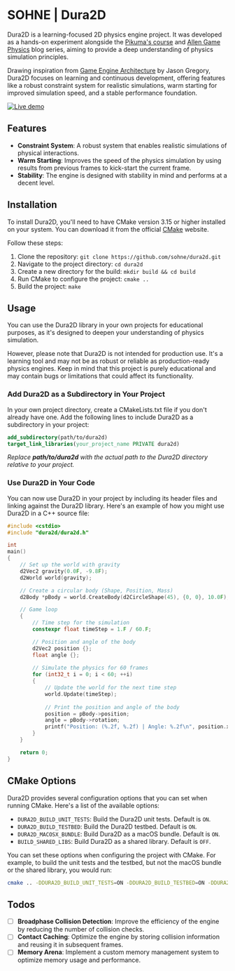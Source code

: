# SOHNE | Dura2D

Dura2D is a learning-focused 2D physics engine project. It was developed as a hands-on experiment alongside the [Pikuma's course] and [Allen Game Physics] blog series, aiming to provide a deep understanding of physics simulation principles.

Drawing inspiration from [Game Engine Architecture] by Jason Gregory, Dura2D focuses on learning and continuous development, offering features like a robust constraint system for realistic simulations, warm starting for improved simulation speed, and a stable performance foundation.

[![Live demo](https://img.shields.io/badge/-Live%20Demo-8f60fc?style=for-the-badge&logo=glitch&logoColor=white&colorA=392467&colorB=7E30E1)](https://dura2d.glitch.me/)

## Features

- **Constraint System**: A robust system that enables realistic simulations of physical interactions.
- **Warm Starting**: Improves the speed of the physics simulation by using results from previous frames to kick-start the current frame.
- **Stability**: The engine is designed with stability in mind and performs at a decent level.

## Installation

To install Dura2D, you'll need to have CMake version 3.15 or higher installed on your system. You can download it from the official [CMake] website.

Follow these steps:

1. Clone the repository: `git clone https://github.com/sohne/dura2d.git`
2. Navigate to the project directory: `cd dura2d`
3. Create a new directory for the build: `mkdir build && cd build`
4. Run CMake to configure the project: `cmake ..`
5. Build the project: `make`

## Usage

You can use the Dura2D library in your own projects for educational purposes, as it's designed to deepen your understanding of physics simulation.

However, please note that Dura2D is not intended for production use. It's a learning tool and may not be as robust or reliable as production-ready physics engines. Keep in mind that this project is purely educational and may contain bugs or limitations that could affect its functionality.

### Add Dura2D as a Subdirectory in Your Project

In your own project directory, create a CMakeLists.txt file if you don't already have one. Add the following lines to include Dura2D as a subdirectory in your project:

```cmake
add_subdirectory(path/to/dura2d)
target_link_libraries(your_project_name PRIVATE dura2d)
```
_Replace **path/to/dura2d** with the actual path to the Dura2D directory relative to your project._

### Use Dura2D in Your Code

You can now use Dura2D in your project by including its header files and linking against the Dura2D library. Here's an example of how you might use Dura2D in a C++ source file:

```cpp
#include <cstdio>
#include "dura2d/dura2d.h"

int
main()
{
    // Set up the world with gravity
    d2Vec2 gravity(0.0F, -9.8F);
    d2World world(gravity);

    // Create a circular body (Shape, Position, Mass)
    d2Body *pBody = world.CreateBody(d2CircleShape(45), {0, 0}, 10.0F);

    // Game loop
    {
        // Time step for the simulation
        constexpr float timeStep = 1.F / 60.F;

        // Position and angle of the body
        d2Vec2 position {};
        float angle {};
    
        // Simulate the physics for 60 frames
        for (int32_t i = 0; i < 60; ++i)
        {
            // Update the world for the next time step
            world.Update(timeStep);
            
            // Print the position and angle of the body
            position = pBody->position;
            angle = pBody->rotation;
            printf("Position: (%.2f, %.2f) | Angle: %.2f\n", position.x, position.y, angle);
        }
    }

    return 0;
}

```

## CMake Options

Dura2D provides several configuration options that you can set when running CMake. Here's a list of the available options:

- `DURA2D_BUILD_UNIT_TESTS`: Build the Dura2D unit tests. Default is `ON`.
- `DURA2D_BUILD_TESTBED`: Build the Dura2D testbed. Default is `ON`.
- `DURA2D_MACOSX_BUNDLE`: Build Dura2D as a macOS bundle. Default is `ON`.
- `BUILD_SHARED_LIBS`: Build Dura2D as a shared library. Default is `OFF`.

You can set these options when configuring the project with CMake. For example, to build the unit tests and the testbed, but not the macOS bundle or the shared library, you would run:

```bash
cmake .. -DDURA2D_BUILD_UNIT_TESTS=ON -DDURA2D_BUILD_TESTBED=ON -DDURA2D_MACOSX_BUNDLE=OFF -DBUILD_SHARED_LIBS=OFF
```

## Todos

- [ ] **Broadphase Collision Detection**: Improve the efficiency of the engine by reducing the number of collision checks.
- [ ] **Contact Caching**: Optimize the engine by storing collision information and reusing it in subsequent frames.
- [ ] **Memory Arena**: Implement a custom memory management system to optimize memory usage and performance.

[//]:  (Externals)
[Pikuma's course]: https://pikuma.com/courses/game-physics-engine-programming
[Allen Game Physics]: https://allenchou.net/game-physics-series/
[Game Engine Architecture]: https://www.gameenginebook.com/
[CMake]: https://cmake.org/
[//]:  (EOF)

